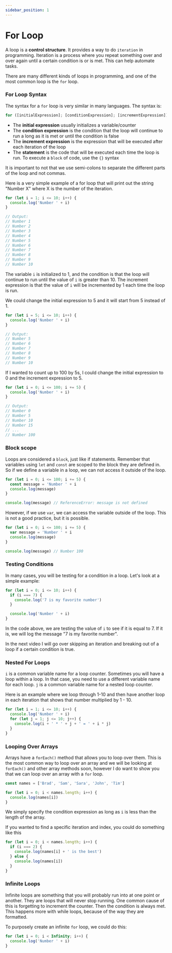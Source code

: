```yaml
---
sidebar_position: 1
---
```


# For Loop

A loop is a **control structure**. It provides a way to do `iteration` in programming. Iteration is a process where you repeat something over and over again until a certain condition is or is met. This can help automate tasks.

There are many different kinds of loops in programming, and one of the most common loop is the `for` loop.

### For Loop Syntax

The syntax for a `for` loop is very similar in many languages. The syntax is:

```js
for ([initialExpression]; [conditionExpression]; [incrementExpression]) statement
```

- The **initial expression** usually initializes a variable/counter
- The **condition expression** is the condition that the loop will continue to run a long as it is met or until the condition is false
- The **increment expression** is the expression that will be executed after each iteration of the loop
- The **statement** is the code that will be executed each time the loop is run. To execute a `block` of code, use the `{}` syntax

It is important to not that we use semi-colons to separate the different parts of the loop and not commas.

Here is a very simple example of a for loop that will print out the string "Number X" where X is the number of the iteration.

```js
for (let i = 1; i <= 10; i++) {
  console.log('Number ' + i)
}

// Output:
// Number 1
// Number 2
// Number 3
// Number 4
// Number 5
// Number 6
// Number 7
// Number 8
// Number 9
// Number 10
```

The variable `i` is initialized to 1, and the condition is that the loop will continue to run until the value of `i` is greater than 10. The increment expression is that the value of `i` will be incremented by 1 each time the loop is run.

We could change the initial expression to 5 and it will start from 5 instead of 1.

```js
for (let i = 5; i <= 10; i++) {
  console.log('Number ' + i)
}

// Output:
// Number 5
// Number 6
// Number 7
// Number 8
// Number 9
// Number 10
```

If I wanted to count up to 100 by 5s, I could change the initial expression to 0 and the increment expression to 5.

```js
for (let i = 0; i <= 100; i += 5) {
  console.log('Number ' + i)
}

// Output:
// Number 0
// Number 5
// Number 10
// Number 15
// ...
// Number 100
```

### Block scope

Loops are considered a `block`, just like if statements. Remember that variables using `let` and `const` are scoped to the block they are defined in. So if we define a variable in a loop, we can not access it outside of the loop.

```js
for (let i = 0; i <= 100; i += 5) {
  const message = 'Number ' + i
  console.log(message)
}

console.log(message) // ReferenceError: message is not defined
```

However, if we use `var`, we can access the variable outside of the loop. This is not a good practice, but it is possible.

```js
for (let i = 0; i <= 100; i += 5) {
  var message = 'Number ' + i
  console.log(message)
}

console.log(message) // Number 100
```

### Testing Conditions

In many cases, you will be testing for a condition in a loop. Let's look at a simple example:

```js
for (let i = 0; i <= 10; i++) {
  if (i === 7) {
    console.log('7 is my favorite number')
  }

  console.log('Number ' + i)
}
```

In the code above, we are testing the value of `i` to see if it is equal to 7. If it is, we will log the message "7 is my favorite number".

In the next video I will go over skipping an iteration and breaking out of a loop if a certain condition is true.

### Nested For Loops

`i` is a common variable name for a loop counter. Sometimes you will have a loop within a loop. In that case, you need to use a different variable name for each loop. `j` is a common variable name for a nested loop counter.

Here is an example where we loop through 1-10 and then have another loop in each iteration that shows that number multiplied by 1 - 10.

```js
for (let i = 1; i <= 10; i++) {
  console.log('Number ' + i)
  for (let j = 1; j <= 10; j++) {
    console.log(i + ' * ' + j + ' = ' + i * j)
  }
}
```

### Looping Over Arrays

Arrays have a `forEach()` method that allows you to loop over them. This is the most common way to loop over an array and we will be looking at `forEach()` and other array methods soon, however I do want to show you that we can loop over an array with a `for` loop.

```js
const names = ['Brad', 'Sam', 'Sara', 'John', 'Tim']

for (let i = 0; i < names.length; i++) {
  console.log(names[i])
}
```

We simply specify the condition expression as long as `i` is less than the length of the array.

If you wanted to find a specific iteration and index, you could do something like this

```js
for (let i = 0; i < names.length; i++) {
  if (i === 2) {
    console.log(names[i] + ' is the best')
  } else {
    console.log(names[i])
  }
}
```

### Infinite Loops

Infinite loops are something that you will probably run into at one point or another. They are loops that will never stop running. One common cause of this is forgetting to increment the counter. Then the condition is always met. This happens more with while loops, because of the way they are formatted.

To purposely create an infinite `for` loop, we could do this:

```js
for (let i = 0; i < Infinity; i++) {
  console.log('Number ' + i)
}
```
